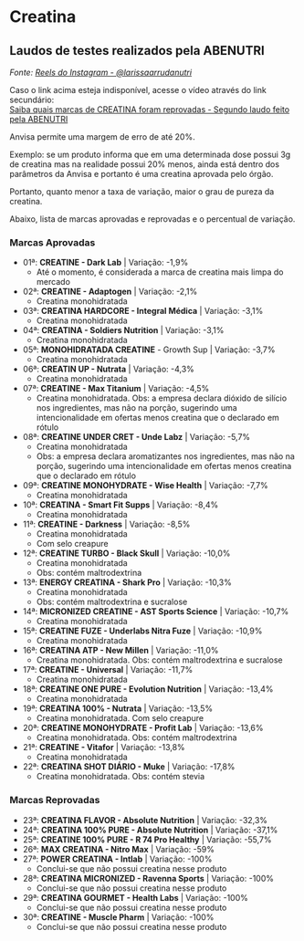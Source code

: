 # Creatina

## Laudos de testes realizados pela ABENUTRI

_Fonte: [Reels do Instagram - @larissaarrudanutri](https://www.instagram.com/reel/Cky4nhSgQgK/?utm_source=ig_web_copy_link)_

Caso o link acima esteja indisponível, acesse o vídeo através do link secundário:<br>
[Saiba quais marcas de CREATINA foram reprovadas - Segundo laudo feito pela ABENUTRI](https://drive.google.com/file/d/1dc-9ih3mKBSyIO8RJOjTHwBLH8ZAS0M3/view?usp=share_link)<br>

Anvisa permite uma margem de erro de até 20%.

Exemplo: se um produto informa que em uma determinada dose possui 3g de creatina mas na realidade possui 20% menos, ainda está dentro dos parâmetros da Anvisa e portanto é uma creatina aprovada pelo órgão.

Portanto, quanto menor a taxa de variação, maior o grau de pureza da creatina.

Abaixo, lista de marcas aprovadas e reprovadas e o percentual de variação.

### Marcas Aprovadas

* 01ª: **CREATINE - Dark Lab** | Variação: -1,9%
   - Até o momento, é considerada a marca de creatina mais limpa do mercado
* 02ª: **CREATINE - Adaptogen** | Variação: -2,1%
   - Creatina monohidratada
* 03ª: **CREATINA HARDCORE - Integral Médica** | Variação: -3,1%
   - Creatina monohidratada
* 04ª: **CREATINA - Soldiers Nutrition** | Variação: -3,1%
   - Creatina monohidratada
* 05ª: **MONOHIDRATADA CREATINE** - Growth Sup | Variação: -3,7%
   - Creatina monohidratada
* 06ª: **CREATIN UP - Nutrata** | Variação: -4,3%
   - Creatina monohidratada
* 07ª: **CREATINE - Max Titanium** | Variação: -4,5%
   - Creatina monohidratada. Obs: a empresa declara dióxido de silício nos ingredientes, mas não na porção, sugerindo uma intencionalidade em ofertas menos creatina que o declarado em rótulo
* 08ª: **CREATINE UNDER CRET - Unde Labz** | Variação: -5,7%
   - Creatina monohidratada
   - Obs: a empresa declara aromatizantes nos ingredientes, mas não na porção, sugerindo uma intencionalidade em ofertas menos creatina que o declarado em rótulo
* 09ª: **CREATINE MONOHYDRATE - Wise Health** | Variação: -7,7%
   - Creatina monohidratada
* 10ª: **CREATINA - Smart Fit Supps** | Variação: -8,4%
   - Creatina monohidratada
* 11ª: **CREATINE - Darkness** | Variação: -8,5%
   - Creatina monohidratada
   - Com selo creapure
* 12ª: **CREATINE TURBO - Black Skull** | Variação: -10,0%
   - Creatina monohidratada
   - Obs: contém maltrodextrina
* 13ª: **ENERGY CREATINA - Shark Pro** | Variação: -10,3%
   - Creatina monohidratada
   - Obs: contém maltrodextrina e sucralose
* 14ª: **MICRONIZED CREATINE - AST Sports Science** | Variação: -10,7%
   - Creatina monohidratada
* 15ª: **CREATINE FUZE - Underlabs Nitra Fuze** | Variação: -10,9%
   - Creatina monohidratada
* 16ª: **CREATINA ATP - New Millen** | Variação: -11,0%
   - Creatina monohidratada. Obs: contém maltrodextrina e sucralose
* 17ª: **CREATINE - Universal** | Variação: -11,7%
   - Creatina monohidratada
* 18ª: **CREATINE ONE PURE - Evolution Nutrition** | Variação: -13,4%
   - Creatina monohidratada
* 19ª: **CREATINA 100% - Nutrata** | Variação: -13,5%
   - Creatina monohidratada. Com selo creapure
* 20ª: **CREATINE MONOHYDRATE - Profit Lab** | Variação: -13,6%
   - Creatina monohidratada. Obs: contém maltrodextrina
* 21ª: **CREATINE - Vitafor** | Variação: -13,8%
   - Creatina monohidratada
* 22ª: **CREATINA SHOT DIÁRIO - Muke** | Variação: -17,8%
   - Creatina monohidratada. Obs: contém stevia

### Marcas Reprovadas

* 23ª: **CREATINA FLAVOR - Absolute Nutrition** | Variação: -32,3%
* 24ª: **CREATINA 100% PURE - Absolute Nutrition** | Variação: -37,1%
* 25ª: **CREATINE 100% PURE - R 74 Pro Healthy** | Variação: -55,7%
* 26ª: **MAX CREATINA - Nitro Max** | Variação: -59%
* 27ª: **POWER CREATINA - Intlab** | Variação: -100%
   - Conclui-se que não possui creatina nesse produto
* 28ª: **CREATINA MICRONIZED - Ravenna Sports** | Variação: -100%
   - Conclui-se que não possui creatina nesse produto
* 29ª: **CREATINA GOURMET - Health Labs** | Variação: -100%
   - Conclui-se que não possui creatina nesse produto
* 30ª: **CREATINE - Muscle Pharm** | Variação: -100%
   - Conclui-se que não possui creatina nesse produto